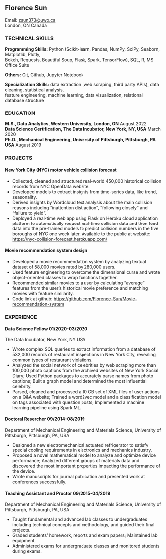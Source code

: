 ## Florence Sun

Email: zsun373@uwo.ca<br/>
London, ON Canada

### TECHNICAL SKILLS

**Programming Skills:** 
Python (Scikit-learn, Pandas, NumPy, SciPy, Seaborn, Matplotlib, Plotly,<br/> 
Bokeh, Requests, Beautiful Soup, Flask, Spark, TensorFlow), SQL, R, MS Office Suite

**Others:**
Git, Github, Jupyter Notebook

**Specialization Skills:**
data extraction (web scraping, third party APIs), data cleaning, statistical analysis, <br/>
feature engineering, machine learning, data visualization, relational database structure 



### EDUCATION

**M.S., Data Analytics, Western University, London, ON**   		      August 2022<br/>
**Data Science Certification, The Data Incubator, New York, NY, USA** March 2020<br/>
**Ph.D., Mechanical Engineering, University of Pittsburgh, Pittsburgh, PA USA** August 2019                        

### PROJECTS

#### New York City (NYC) motor vehicle collision forecast 
- Collected, cleaned and structured real-world 450,000 historical collision records from NYC OpenData website.
- Developed models to extract insights from time-series data, like trend, seasonality.
- Derived insights by Wordcloud text analysis about the main collision reasons including “inattention distraction”, “following closely” and “failure to yield”. 
- Deployed a real-time web app using Flask on Heroku cloud application platform to automatically request real-time collision data and then feed data into the pre-trained models to predict collision numbers in the five boroughs of NYC one week later. 
Available to the public at website: https://nyc-collision-forecast.herokuapp.com/ 

#### Movie recommendation system design
- Developed a movie recommendation system by analyzing textual dataset of 58,000 movies rated by 280,000 users.
- Used feature engineering to overcome the dimensional curse and wrote object-oriented classes to wrap functions together. 
- Recommended similar movies to a user by calculating “average” features from the user’s historical movie preference and matching movies with feature similarity.
- Code link at github: https://github.com/Florence-Sun/Movie-recommendation-system

### EXPERIENCE

#### Data Science Fellow    01/2020-03/2020
The Data Incubator, New York, NY USA<br/>
-	Wrote complex SQL queries to extract information from a database of 532,000 records of restaurant inspections in New York City, revealing common types of restaurant violations.   
-	Analyzed the social network of celebrities by web scraping more than 100,000 photo captions from the archived websites of New York Social Diary; Used Python packages to accurately parse names from photo captions; Built a graph model and determined the most influential celebrity.
-	Parsed, cleaned and processed a 10 GB set of XML files of user actions on a Q&A website; Trained a word2vec model and a classification model on tags associated with question posts; Implemented a machine learning pipeline using Spark ML. 

#### Doctoral Resercher  09/2014-08/2019
Department of Mechanical Engineering and Materials Science, University of Pittsburgh, Pittsburgh, PA, USA
-	Designed a new electromechanical actuated refrigerator to satisfy special cooling requirements in electronics and mechanics industry. 
-	Proposed a novel mathematical model to analyze and optimize device performance; Analyzed different groups of materials data and discovered the most important properties impacting the performance of the device.
-	Wrote manuscripts for journal publication and presented work at conferences successfully.

#### Teaching Assistant and Proctor  09/2015-04/2019
Department of Mechanical Engineering and Materials Science, University of Pittsburgh, Pittsburgh, PA, USA
- Taught fundamental and advanced lab classes to undergraduates including technical concepts and methodology, and guided their final projects. 
-	Graded students’ homework, reports and exam papers; Maintained lab equipment.
-	Administered exams for undergraduate classes and monitored students during exams.
